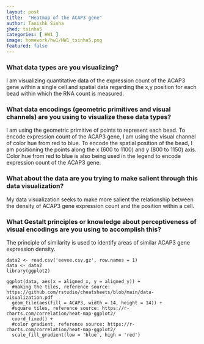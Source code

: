 ```yaml
---
layout: post
title:  "Heatmap of the ACAP3 gene"
author: Tanishk Sinha
jhed: tsinha5
categories: [ HW1 ]
image: homework/hw1/HW1_tsinha5.png
featured: false
---
```


### What data types are you visualizing?
I am visualizing quantitative data of the expression count of the ACAP3 gene within a single cell and spatial data regarding the x,y position for each bead within which the RNA count is measured.

### What data encodings (geometric primitives and visual channels) are you using to visualize these data types?
I am using the geometric primitive of points to represent each bead. To encode expression count of the ACAP3 gene, I am using the visual channel of color hue from red to blue. To encode the spatial position of the bead, I am positioning the points along the x (600 to 1100) and y (800 to 1150) axis. Color hue from red to blue is also being used in the legend to encode expression count of the ACAP3 gene.

### What about the data are you trying to make salient through this data visualization? 
My data visualization seeks to make more salient the relationship between the density of ACAP3 gene expression count and the position within a cell. 

### What Gestalt principles or knowledge about perceptiveness of visual encodings are you using to accomplish this?
The principle of similarity is used to identify areas of similar ACAP3 gene expression density.

```{r}
data2 <- read.csv('eevee.csv.gz', row.names = 1)
data <- data2
library(ggplot2)

ggplot(data, aes(x = aligned_x, y = aligned_y)) + 
  #making the tiles, reference source: https://github.com/rstudio/cheatsheets/blob/main/data-visualization.pdf
  geom_tile(aes(fill = ACAP3, width = 14, height = 14)) + 
  #square tiles, reference source: https://r-charts.com/correlation/heat-map-ggplot2/
  coord_fixed() + 
  #color gradient, reference source: https://r-charts.com/correlation/heat-map-ggplot2/
  scale_fill_gradient(low = 'blue', high = 'red')
